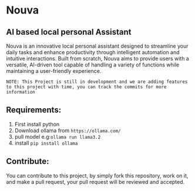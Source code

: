 # Nouva
AI based local personal Assistant
---
Nouva is an innovative local personal assistant designed to streamline your daily tasks and enhance productivity through intelligent automation and intuitive interactions. Built from scratch, Nouva aims to provide users with a versatile, AI-driven tool capable of handling a variety of functions while maintaining a user-friendly experience.

`NOTE: This Project is still in development and we are adding features to this project with time, you can track the commits for more information`

## Requirements:
1. First install python
2. Download ollama from `https://ollama.com/`
3. pull model e.g:`ollama run llama3.2`
4. install `pip install ollama`


## Contribute:
You can contribute to this project, by simply fork this repository, work on it, and make a pull request, your pull request will be reviewed and accepted.
